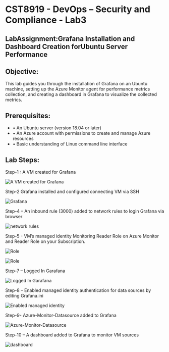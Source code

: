 # CST8919 - DevOps – Security and Compliance - Lab3
## LabAssignment:Grafana Installation and Dashboard Creation forUbuntu Server Performance

## Objective:

This lab guides you through the installation of Grafana on an Ubuntu machine, setting up the Azure
Monitor agent for performance metrics collection, and creating a dashboard in Grafana to visualize
the collected metrics.

## Prerequisites:

- • An Ubuntu server (version 18.04 or later)
- • An Azure account with permissions to create and manage Azure resources
- • Basic understanding of Linux command line interface




## Lab Steps:

Step-1 : A VM created for Grafana

![A VM created for Grafana](/Screenshots/creating-vm.png)


Step-2 Grafana installed and configured connecting VM via SSH

![Grafana](/Screenshots/grafana-installation.png)


Step-4 – An inbound rule (3000) added to network rules to login Grafana via browser

![network rules ](/Screenshots/vm-port.png)
 

Step-5  - VM’s managed identity Monitoring Reader Role on Azure Monitor and Reader Role on your Subscription.

![Role](/Screenshots/reader-role.png)



![Role](/Screenshots/monitor-reader-role.png)


Step-7 – Logged In Garafana 

![Logged In Garafana ](/Screenshots/login-grafana.png)


Step-8 – Enabled managed identity authentication for data sources by editing Grafana.ini

![Enabled managed identity](/Screenshots/managed_identity.png) 


Step-9- Azure-Monitor-Datasource added to Grafana

![Azure-Monitor-Datasource](/Screenshots/azure-datasource.png)

 
Step-10 – A dashboard added to Grafana to monitor VM sources

![dashboard](/Screenshots/dashboard.png)
 
